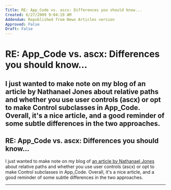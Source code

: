 ```yaml
---
Title: RE: App_Code vs. ascx: Differences you should know...
Created: 6/27/2009 9:04:19 AM
Addendum: Republished from News Articles version
Approved: False
Draft: False
---
```

# RE: App_Code vs. ascx: Differences you should know...
I just wanted to make note on my blog of an article by Nathanael Jones about relative paths and whether you use user controls (ascx) or opt to make Control subclasses in App\_Code. Overall, it's a nice article, and a good reminder of some subtle differences in the two approaches.
---

## RE: App_Code vs. ascx: Differences you should know...


I just wanted to make note on my blog of [an article by Nathanael Jones](http://nathanaeljones.com/11021_App_Code_vs_ascx_Differences_you_should_know) about relative paths and whether you use user controls (ascx) or opt to make Control subclasses in App\_Code. Overall, it's a nice article, and a good reminder of some subtle differences in the two approaches.





---

